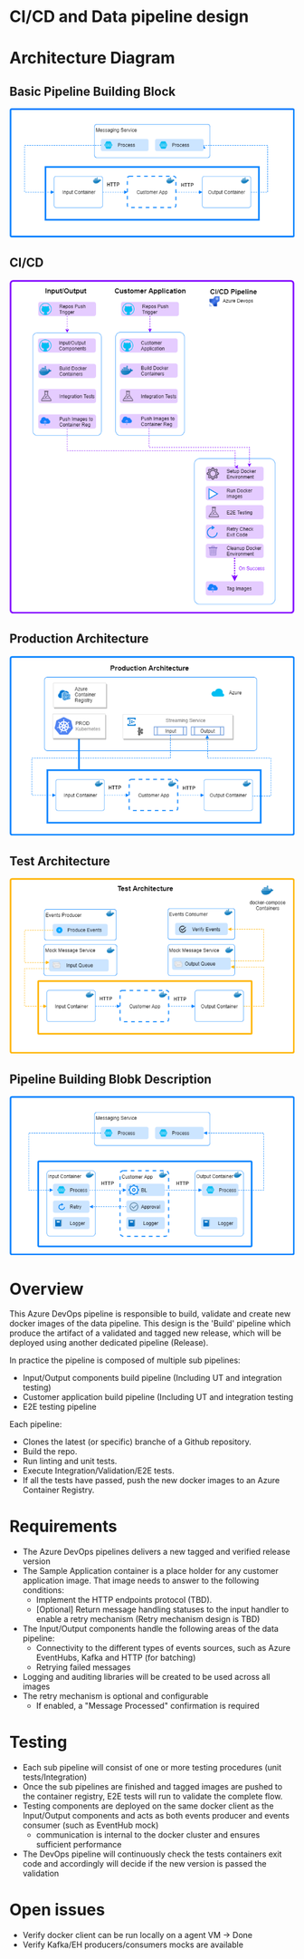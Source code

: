 # CI/CD and Data pipeline design

# Architecture Diagram

## Basic Pipeline Building Block
![Architecure Diagram - Basic Pipeline Building Block](./agogosml.draw-io-input-output-app-simple.png)

## CI/CD
![Architecure Diagram - ci/cd](./agogosml.draw-io-CI-CD.png)

## Production Architecture
![Architecure Diagram - production architecture](./agogosml.draw-io-Production.png)

## Test Architecture
![Architecure Diagram - test architecture](./agogosml.draw-io-Test.png)

## Pipeline Building Blobk Description
![Architecure Diagram - Pipeline Building Blobk Description](./agogosml.draw-io-input-app-output-desc.png)

# Overview

This Azure DevOps pipeline is responsible to build, validate and create new docker images of the data pipeline. This design is the 'Build' pipeline which produce the artifact of a validated and tagged new release, which will be deployed using another dedicated pipeline (Release).

In practice the pipeline is composed of multiple sub pipelines:

- Input/Output components build pipeline (Including UT and integration testing)
- Customer application build pipeline (Including UT and integration testing
- E2E testing pipeline

Each pipeline:

- Clones the latest (or specific) branche of a Github repository.
- Build the repo.
- Run linting and unit tests.
- Execute Integration/Validation/E2E tests.
- If all the tests have passed, push the new docker images to an Azure Container Registry.

# Requirements

- The Azure DevOps pipelines delivers a new tagged and verified release version
- The Sample Application container is a place holder for any customer application image. That image needs to answer to the following conditions:
  - Implement the HTTP endpoints protocol (TBD).
  - [Optional] Return message handling statuses to the input handler to enable a retry mechanism (Retry mechanism design is TBD)
- The Input/Output components handle the following areas of the data pipeline:
  - Connectivity to the different types of events sources, such as Azure EventHubs, Kafka and HTTP (for batching)
  - Retrying failed messages
- Logging and auditing libraries will be created to be used across all images
- The retry mechanism is optional and configurable
  - If enabled, a "Message Processed" confirmation is required

# Testing

- Each sub pipeline will consist of one or more testing procedures (unit tests/Integration)
- Once the sub pipelines are finished and tagged images are pushed to the container registry, E2E tests will run to validate the complete flow.
- Testing components are deployed on the same docker client as the Input/Output components and acts as both events producer and events consumer (such as EventHub mock)
  - communication is internal to the docker cluster and ensures sufficient performance
- The DevOps pipeline will continuously check the tests containers exit code and accordingly will decide if the new version is passed the validation

# Open issues

- Verify docker client can be run locally on a agent VM -> Done
- Verify Kafka/EH producers/consumers mocks are available